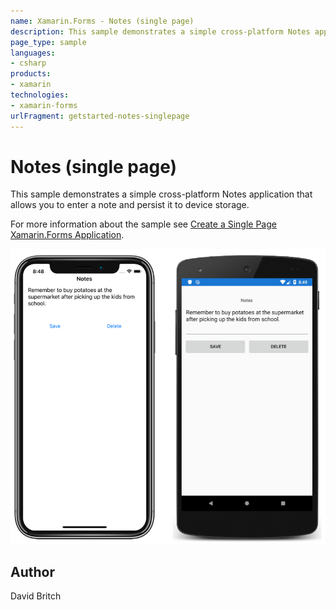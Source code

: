 ```yaml
---
name: Xamarin.Forms - Notes (single page)
description: This sample demonstrates a simple cross-platform Notes application that allows you to enter a note and persist it to device storage.
page_type: sample
languages:
- csharp
products:
- xamarin
technologies:
- xamarin-forms
urlFragment: getstarted-notes-singlepage
---
```

# Notes (single page)

This sample demonstrates a simple cross-platform Notes application that allows you to enter a note and persist it to device storage.

For more information about the sample see [Create a Single Page Xamarin.Forms Application](https://docs.microsoft.com/xamarin/get-started/quickstarts/single-page).

![Notes (single page) application screenshot](Screenshots/01All.png "Notes (single page) application screenshot")

## Author

David Britch
